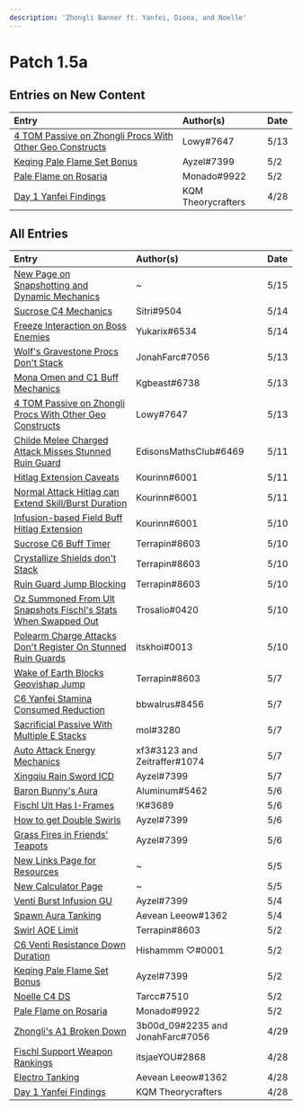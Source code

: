 ```yaml
---
description: 'Zhongli Banner ft. Yanfei, Diona, and Noelle'
---
```


# Patch 1.5a

## Entries on New Content

| Entry | Author\(s\) | Date |
| :--- | :--- | :--- |
| [4 TOM Passive on Zhongli Procs With Other Geo Constructs](../../evidence/characters/geo/zhongli.md#4-tom-passive-on-zhongli-procs-with-other-geo-constructs) | Lowy\#7647 | 5/13 |
| [Keqing Pale Flame Set Bonus](../../evidence/characters/electro/keqing.md#keqing-pale-flame-set-bonus) | Ayzel\#7399 | 5/2 |
| [Pale Flame on Rosaria](../../evidence/characters/cryo/rosaria.md#pale-flame-on-rosaria) | Monado\#9922 | 5/2 |
| [Day 1 Yanfei Findings](../../evidence/characters/pyro/yanfei.md#day-1-yanfei-findings) | KQM Theorycrafters | 4/28 |

## All Entries

| Entry | Author\(s\) | Date |
| :--- | :--- | :--- |
| [New Page on Snapshotting and Dynamic Mechanics](../../mechanics/gameplay-mechanics/snapshot-and-dynamic.md) | ~ | 5/15 |
| [Sucrose C4 Mechanics](../../evidence/characters/anemo/sucrose.md#sucrose-c4-mechanics) | Sitri\#9504 | 5/14 |
| [Freeze Interaction on Boss Enemies](../../evidence/mechanics/enemies/enemy-interactions.md#freeze-interaction-on-boss-enemies) | Yukarix\#6534 | 5/14 |
| [Wolf's Gravestone Procs Don't Stack](../../evidence/mechanics/equipment/weapons.md#wolfs-gravestone-procs-dont-stack) | JonahFarc\#7056 | 5/13 |
| [Mona Omen and C1 Buff Mechanics](../../evidence/characters/hydro/mona.md#mona-omen-and-c1-buff-mechanics) | Kgbeast\#6738 | 5/13 |
| [4 TOM Passive on Zhongli Procs With Other Geo Constructs](../../evidence/characters/geo/zhongli.md#4-tom-passive-on-zhongli-procs-with-other-geo-constructs) | Lowy\#7647 | 5/13 |
| [Childe Melee Charged Attack Misses Stunned Ruin Guard](../../evidence/characters/hydro/tartaglia.md#childe-melee-charged-attack-misses-stunned-ruin-guard) | EdisonsMathsClub\#6469 | 5/11 |
| [Hitlag Extension Caveats](../../evidence/mechanics/gameplay-mechanics/hitlag-extension.md#hitlag-extension-caveats) | Kourinn\#6001 | 5/11 |
| [Normal Attack Hitlag can Extend Skill/Burst Duration](../../evidence/mechanics/gameplay-mechanics/hitlag-extension.md#normal-attack-hitlag-can-extend-skill-burst-duration) | Kourinn\#6001 | 5/11 |
| [Infusion-based Field Buff Hitlag Extension](../../evidence/mechanics/gameplay-mechanics/field-buffs.md#infusion-based-field-buff-hitlag-extension) | Kourinn\#6001 | 5/10 |
| [Sucrose C6 Buff Timer](../../evidence/characters/anemo/sucrose.md#sucrose-c6-buff-timer) | Terrapin\#8603 | 5/10 |
| [Crystallize Shields don't Stack](../../evidence/mechanics/combat/elemental-reactions/transformative-reactions.md#crystallize-shields-dont-stack) | Terrapin\#8603 | 5/10 |
| [Ruin Guard Jump Blocking](../../evidence/mechanics/enemies/enemy-interactions.md#ruin-guard-jump-blocking) | Terrapin\#8603 | 5/10 |
| [Oz Summoned From Ult Snapshots Fischl's Stats When Swapped Out](../../evidence/characters/electro/fischl.md#oz-summoned-from-ult-snapshots-fischls-stats-when-swapped-out) | Trosalio\#0420 | 5/10 |
| [Polearm Charge Attacks Don't Register On Stunned Ruin Guards](../../evidence/mechanics/enemies/enemy-interactions.md#polearm-charge-attacks-dont-register-on-stunned-ruin-guards) | itskhoi\#0013 | 5/10 |
| [Wake of Earth Blocks Geovishap Jump](../../evidence/characters/geo/traveler-geo.md#wake-of-earth-blocks-geovishap-jump) | Terrapin\#8603 | 5/7 |
| [C6 Yanfei Stamina Consumed Reduction](../../evidence/characters/pyro/yanfei.md#c6-yanfei-stamina-consumed-reduction) | bbwalrus\#8456 | 5/7 |
| [Sacrificial Passive With Multiple E Stacks](../../evidence/mechanics/equipment/weapons.md#sacrificial-passive-with-multiple-e-stacks) | mol\#3280 | 5/7 |
| [Auto Attack Energy Mechanics](../../evidence/mechanics/gameplay-mechanics/attributes/energy.md#auto-attack-energy-mechanics) | xf3\#3123 and Zeitraffer\#1074 | 5/7 |
| [Xingqiu Rain Sword ICD](../../evidence/characters/hydro/xingqiu.md#xingqiu-rain-sword-icd) | Ayzel\#7399 | 5/7 |
| [Baron Bunny's Aura](../../evidence/characters/pyro/amber.md#baron-bunnys-aura) | Aluminum\#5462 | 5/6 |
| [Fischl Ult Has I-Frames](../../evidence/characters/electro/fischl.md#fischl-ult-has-i-frames) | !K\#3689 | 5/6 |
| [How to get Double Swirls](../../evidence/mechanics/combat/elemental-reactions/transformative-reactions.md#how-to-get-double-swirls) | Ayzel\#7399 | 5/6 |
| [Grass Fires in Friends' Teapots](../../fluff/miscellaneous-entries.md#grass-fires-in-friends-teapots) | Ayzel\#7399 | 5/6 |
| [New Links Page for Resources](../../resources/links.md) | ~ | 5/5 |
| [New Calculator Page](../../resources/calculators.md) | ~ | 5/5 |
| [Venti Burst Infusion GU](../../evidence/characters/anemo/venti.md#venti-burst-infusion-elemental-gauge-units) | Ayzel\#7399 | 5/4 |
| [Spawn Aura Tanking](../../fluff/miscellaneous-entries.md#spawn-aura-tanking) | Aevean Leeow\#1362 | 5/4 |
| [Swirl AOE Limit](../../evidence/mechanics/combat/elemental-reactions/transformative-reactions.md#swirl-aoe-limit) | Terrapin\#8603 | 5/2 |
| [C6 Venti Resistance Down Duration](../../evidence/characters/anemo/venti.md#c6-venti-resistance-down-duration) | Hishammm ♡\#0001 | 5/2 |
| [Keqing Pale Flame Set Bonus](../../evidence/characters/electro/keqing.md#keqing-pale-flame-set-bonus) | Ayzel\#7399 | 5/2 |
| [Noelle C4 DS](../../evidence/characters/geo/noelle.md#noelle-c4-ds) | Tarcc\#7510 | 5/2 |
| [Pale Flame on Rosaria](../../evidence/characters/cryo/rosaria.md#pale-flame-on-rosaria) | Monado\#9922 | 5/2 |
| [Zhongli's A1 Broken Down](../../evidence/characters/geo/zhongli.md#zhonglis-ascension-1-broken-down) | 3b00d\_09\#2235 and JonahFarc\#7056 | 4/29 |
| [Fischl Support Weapon Rankings](../../evidence/characters/electro/fischl.md#fischl-support-weapon-rankings) | itsjaeYOU\#2868 | 4/28 |
| [Electro Tanking](../../fluff/miscellaneous-entries.md#electro-tanking) | Aevean Leeow\#1362 | 4/28 |
| [Day 1 Yanfei Findings](../../evidence/characters/pyro/yanfei.md#day-1-yanfei-findings) | KQM Theorycrafters | 4/28 |

